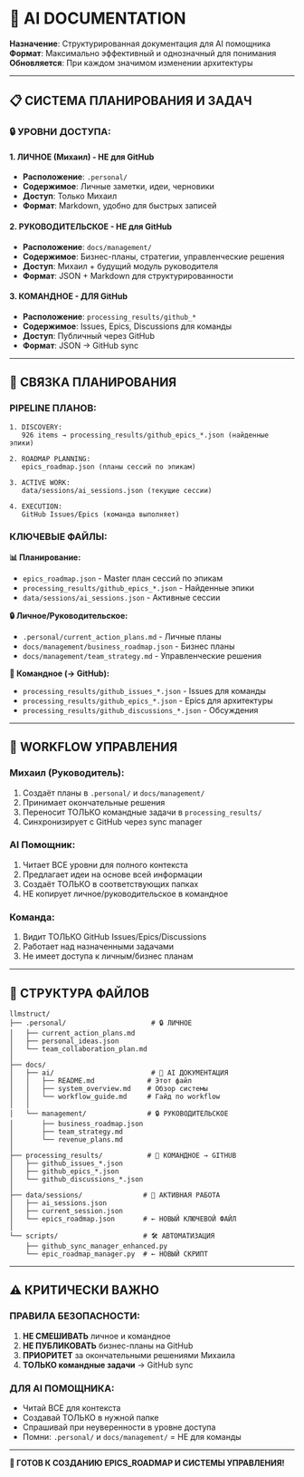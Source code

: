 # 🤖 AI DOCUMENTATION

**Назначение**: Структурированная документация для AI помощника  
**Формат**: Максимально эффективный и однозначный для понимания  
**Обновляется**: При каждом значимом изменении архитектуры

---

## 📋 СИСТЕМА ПЛАНИРОВАНИЯ И ЗАДАЧ

### **🔒 УРОВНИ ДОСТУПА:**

#### **1. ЛИЧНОЕ (Михаил) - НЕ для GitHub**
- **Расположение**: `.personal/`
- **Содержимое**: Личные заметки, идеи, черновики
- **Доступ**: Только Михаил
- **Формат**: Markdown, удобно для быстрых записей

#### **2. РУКОВОДИТЕЛЬСКОЕ - НЕ для GitHub**  
- **Расположение**: `docs/management/`
- **Содержимое**: Бизнес-планы, стратегии, управленческие решения
- **Доступ**: Михаил + будущий модуль руководителя
- **Формат**: JSON + Markdown для структурированности

#### **3. КОМАНДНОЕ - ДЛЯ GitHub**
- **Расположение**: `processing_results/github_*`
- **Содержимое**: Issues, Epics, Discussions для команды
- **Доступ**: Публичный через GitHub
- **Формат**: JSON → GitHub sync

---

## 🎯 СВЯЗКА ПЛАНИРОВАНИЯ

### **PIPELINE ПЛАНОВ:**
```
1. DISCOVERY:
   926 items → processing_results/github_epics_*.json (найденные эпики)

2. ROADMAP PLANNING:
   epics_roadmap.json (планы сессий по эпикам)

3. ACTIVE WORK:
   data/sessions/ai_sessions.json (текущие сессии)

4. EXECUTION:
   GitHub Issues/Epics (команда выполняет)
```

### **КЛЮЧЕВЫЕ ФАЙЛЫ:**

**📊 Планирование:**
- `epics_roadmap.json` - Master план сессий по эпикам
- `processing_results/github_epics_*.json` - Найденные эпики 
- `data/sessions/ai_sessions.json` - Активные сессии

**🔒 Личное/Руководительское:**
- `.personal/current_action_plans.md` - Личные планы
- `docs/management/business_roadmap.json` - Бизнес планы
- `docs/management/team_strategy.md` - Управленческие решения

**🚀 Командное (→ GitHub):**
- `processing_results/github_issues_*.json` - Issues для команды
- `processing_results/github_epics_*.json` - Epics для архитектуры
- `processing_results/github_discussions_*.json` - Обсуждения

---

## 🔄 WORKFLOW УПРАВЛЕНИЯ

### **Михаил (Руководитель):**
1. Создаёт планы в `.personal/` и `docs/management/`
2. Принимает окончательные решения
3. Переносит ТОЛЬКО командные задачи в `processing_results/`
4. Синхронизирует с GitHub через sync manager

### **AI Помощник:**
1. Читает ВСЕ уровни для полного контекста
2. Предлагает идеи на основе всей информации  
3. Создаёт ТОЛЬКО в соответствующих папках
4. НЕ копирует личное/руководительское в командное

### **Команда:**
1. Видит ТОЛЬКО GitHub Issues/Epics/Discussions
2. Работает над назначенными задачами
3. Не имеет доступа к личным/бизнес планам

---

## 📁 СТРУКТУРА ФАЙЛОВ

```
llmstruct/
├── .personal/                     # 🔒 ЛИЧНОЕ
│   ├── current_action_plans.md    
│   ├── personal_ideas.json
│   └── team_collaboration_plan.md
│
├── docs/
│   ├── ai/                        # 🤖 AI ДОКУМЕНТАЦИЯ
│   │   ├── README.md             # Этот файл
│   │   ├── system_overview.md    # Обзор системы
│   │   └── workflow_guide.md     # Гайд по workflow
│   │
│   └── management/               # 🔒 РУКОВОДИТЕЛЬСКОЕ  
│       ├── business_roadmap.json
│       ├── team_strategy.md
│       └── revenue_plans.md
│
├── processing_results/           # 🚀 КОМАНДНОЕ → GITHUB
│   ├── github_issues_*.json
│   ├── github_epics_*.json
│   └── github_discussions_*.json
│
├── data/sessions/               # 🔄 АКТИВНАЯ РАБОТА
│   ├── ai_sessions.json
│   ├── current_session.json
│   └── epics_roadmap.json       # ← НОВЫЙ КЛЮЧЕВОЙ ФАЙЛ
│
└── scripts/                     # 🛠️ АВТОМАТИЗАЦИЯ
    ├── github_sync_manager_enhanced.py
    └── epic_roadmap_manager.py  # ← НОВЫЙ СКРИПТ
```

---

## ⚠️ КРИТИЧЕСКИ ВАЖНО

### **ПРАВИЛА БЕЗОПАСНОСТИ:**
1. **НЕ СМЕШИВАТЬ** личное и командное
2. **НЕ ПУБЛИКОВАТЬ** бизнес-планы на GitHub  
3. **ПРИОРИТЕТ** за окончательными решениями Михаила
4. **ТОЛЬКО командные задачи** → GitHub sync

### **ДЛЯ AI ПОМОЩНИКА:**
- Читай ВСЕ для контекста
- Создавай ТОЛЬКО в нужной папке
- Спрашивай при неуверенности в уровне доступа
- Помни: `.personal/` и `docs/management/` = НЕ для команды

---

**🎯 ГОТОВ К СОЗДАНИЮ EPICS_ROADMAP И СИСТЕМЫ УПРАВЛЕНИЯ!** 